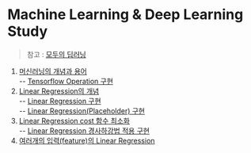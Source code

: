 # Machine Learning & Deep Learning Study 
> 참고 : [모두의 딥러닝](https://www.inflearn.com/course/%EA%B8%B0%EB%B3%B8%EC%A0%81%EC%9D%B8-%EB%A8%B8%EC%8B%A0%EB%9F%AC%EB%8B%9D-%EB%94%A5%EB%9F%AC%EB%8B%9D-%EA%B0%95%EC%A2%8C#)

1. [머신러닝의 개념과 용어](https://blog.naver.com/chlwldk1998/221765482762)    
  -- [Tensorflow Operation 구현](/code/Section1_Tensorflow_Operation.ipynb)
2. [Linear Regression의 개념](https://blog.naver.com/chlwldk1998/221765898015)    
  -- [Linear Regression 구현](/code/Section2_Linear_Regression.ipynb)    
  -- [Linear Regression(Placeholder) 구현](/code/Section2_1_Linear_Regression_Placeholder.ipynb)
3. [Linear Regression cost 함수 최소화](https://blog.naver.com/chlwldk1998/221766697948)    
  -- [Linear Regression 경사하강법 적용 구현 ](/code/Section3_Linear_Regression_minimize_cost.ipynb)    
4. [여러개의 입력(feature)의 Linear Regression](https://blog.naver.com/chlwldk1998/221766778613)    